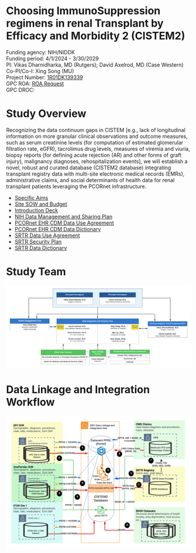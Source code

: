 # Choosing ImmunoSuppression regimens in renal Transplant by Efficacy and Morbidity 2 (CISTEM2) 

Funding agency: NIH/NIDDK <br/>
Funding period: 4/1/2024 - 3/30/2029 <br/>
PI: Vikas Dharnidharka, MD (Rutgers); David Axelrod, MD (Case Western) <br/>
Co-PI/Co-I: Xing Song (MU) <br/>
Project Number: [1R01DK139339](https://reporter.nih.gov/search/dL0HHLs6gUu6A9ABsvEWxQ/project-details/10859534#description) <br/>
GPC ROA: [ROA Request](/ref/GPCResearchOpportunityAssessme_2022-12-20_2125.pdf) <br/>
GPC DROC:  <br/>

# Study Overview 

Recognizing the data continuum gaps in CISTEM [e.g., lack of longitudinal information on more granular clinical observations and outcome measures, such as serum creatinine levels (for computation of estimated glomerular filtration rate, eGFR), tacrolimus drug levels, measures of viremia and viuria, biopsy reports (for defining acute rejection (AR) and other forms of graft injury), malignancy diagnoses, rehospitalization events], we will establish a novel, robust and curated database (CISTEM2 database) integrating transplant registry data with multi-site electronic medical records (EMRs), administrative claims, and social determinants of health data for renal transplant patients leveraging the PCORnet infrastructure. 

- [Specific Aims](/ref/SPECIFIC%20AIMS_CISTEM2_20230401.pdf)
- [Site SOW and Budget](/ref/CISTEM2_NIH_R01_SOW-w-Budget.pdf)
- [Introduction Deck](/ref/CISTEM2_intro_deck.pdf)
- [NIH Data Management and Sharing Plan](/ref/CISTEM2_NIH_Data-Managemen-Sharing-Plan.pdf)
- [PCORnet EHR CDM Data Use Agreement](ref/CISTEM2_DUA_20241203_final_redlined20250122.pdf)
- [PCORnet EHR CDM Data Dictionary](https://pcornet.org/wp-content/uploads/2025/01/PCORnet-Common-Data-Model-v70-2025_01_23.pdf)
- [SRTR Data Use Agreement](ref/CISTEM2_SRTR_DataUseAgreement_10178.pdf)
- [SRTR Security Plan](ref/CISTEM2_SRTR_SecurityPlan_10178.pdf)
- [SRTR Data Dictionary](ref/CISTEM2_SRTR_DataDictionary.html)

# Study Team 
![fig1](res/study-team.png)


# Data Linkage and Integration Workflow
![fig2](/res/data-linkage.png)


